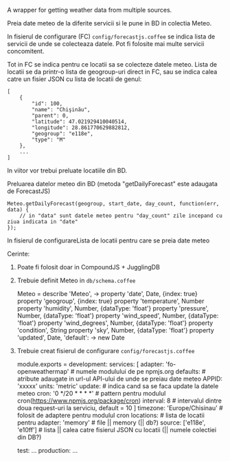 A wrapper for getting weather data from multiple sources.

Preia date meteo de la diferite servicii si le pune in BD in colectia Meteo.

In fisierul de configurare (FC) <code>config/forecastjs.coffee</code> se indica lista de servicii de unde se colecteaza datele.
Pot fi folosite mai multe servicii concomitent.

Tot in FC se indica pentru ce locatii sa se colecteze datele meteo.
Lista de locatii se da printr-o lista de geogroup-uri direct in FC, sau se indica calea catre un fisier JSON cu lista de locatii de genul:

    [
        {
            "id": 100,
            "name": "Chişinău",
            "parent": 0,
            "latitude": 47.021929410040514,
            "longitude": 28.861770629882812,
            "geogroup": "e118e",
            "type": "M"
        },
        ...
    ]

In viitor vor trebui preluate locatiile din BD.


Preluarea datelor meteo din BD (metoda "getDailyForecast" este adaugata de ForecastJS)

    Meteo.getDailyForecast(geogroup, start_date, day_count, function(err, data) {
        // in "data" sunt datele meteo pentru "day_count" zile incepand cu ziua indicata in "date"
    });


In fisierul de configurareLista de locatii pentru care se preia date meteo

Cerinte:
1. Poate fi folosit doar in CompoundJS + JugglingDB
2. Trebuie definit Meteo in <code>db/schema.coffee</code>

    Meteo = describe 'Meteo', ->
      property 'date', Date, {index: true}
      property 'geogroup', {index: true}
      property 'temperature', Number
      property 'humidity', Number, {dataType: 'float'}
      property 'pressure', Number, {dataType: 'float'}
      property 'wind_speed', Number, {dataType: 'float'}
      property 'wind_degrees', Number, {dataType: 'float'}
      property 'condition', String
      property 'sky', Number, {dataType: 'float'}
      property 'updated', Date, 'default': -> new Date

3. Trebuie creat fisierul de configurare <code>config/forecastjs.coffee</code>

    module.exports =
      development:
        services: [
          adapter: 'fo-openweathermap'              # numele modulului de pe npmjs.org
          defaults:                                 # atribute adaugate in url-ul API-ului de unde se preiau date meteo
            APPID: 'xxxxx'
            units: 'metric'
          update:                                   # indica cand sa se faca update la datele meteo
            cron: '0 */20 * * * *'                  # pattern pentru modulul cron(https://www.npmjs.org/package/cron)
            interval: 8                             # intervalul dintre doua request-uri la serviciu, default = 10
        ]
        timezone: 'Europe/Chisinau'                 # folosit de adaptere pentru modulul cron
        locations:                                  # lista de locatii pentru
          adapter: 'memory'                         # file || memory (|| db?)
          source: ['e118e', 'e10ff']                # lista || calea catre fisierul JSON cu locatii (|| numele colectiei din DB?)

      test: ...
      production: ...
